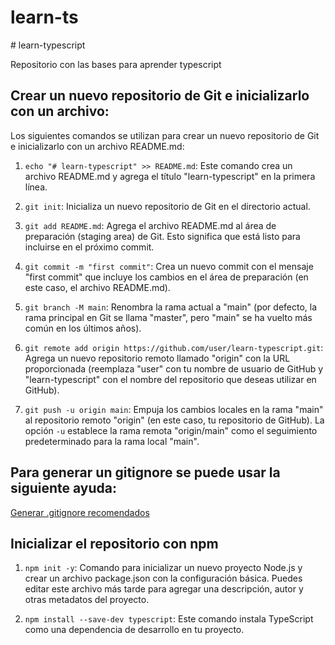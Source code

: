 # learn-ts
﻿# learn-typescript

Repositorio con las bases para aprender typescript

## Crear un nuevo repositorio de Git e inicializarlo con un archivo:
Los siguientes comandos se utilizan para crear un nuevo repositorio de Git e inicializarlo con un archivo README.md:

1. `echo "# learn-typescript" >> README.md`: Este comando crea un archivo README.md y agrega el título "learn-typescript" en la primera línea.

2. `git init`: Inicializa un nuevo repositorio de Git en el directorio actual.

3. `git add README.md`: Agrega el archivo README.md al área de preparación (staging area) de Git. Esto significa que está listo para incluirse en el próximo commit.

4. `git commit -m "first commit"`: Crea un nuevo commit con el mensaje "first commit" que incluye los cambios en el área de preparación (en este caso, el archivo README.md).

5. `git branch -M main`: Renombra la rama actual a "main" (por defecto, la rama principal en Git se llama "master", pero "main" se ha vuelto más común en los últimos años).

6. `git remote add origin https://github.com/user/learn-typescript.git`: Agrega un nuevo repositorio remoto llamado "origin" con la URL proporcionada (reemplaza "user" con tu nombre de usuario de GitHub y "learn-typescript" con el nombre del repositorio que deseas utilizar en GitHub).

7. `git push -u origin main`: Empuja los cambios locales en la rama "main" al repositorio remoto "origin" (en este caso, tu repositorio de GitHub). La opción `-u` establece la rama remota "origin/main" como el seguimiento predeterminado para la rama local "main".


## Para generar un gitignore se puede usar la siguiente ayuda:
[Generar .gitignore recomendados](https://www.toptal.com/developers/gitignore/api/windows,linux,macos,node)

## Inicializar el repositorio con npm

1. `npm init -y`: Comando para inicializar un nuevo proyecto Node.js y crear un archivo package.json con la configuración básica. Puedes editar este archivo más tarde para agregar una descripción, autor y otras metadatos del proyecto.

2. `npm install --save-dev typescript`: Este comando instala TypeScript como una dependencia de desarrollo en tu proyecto.